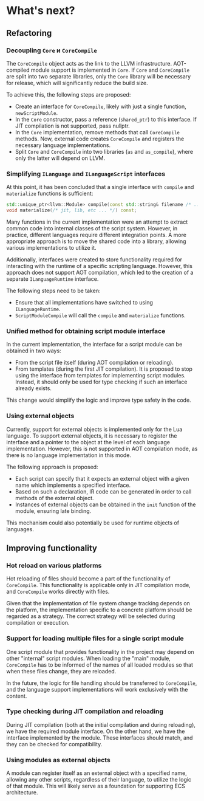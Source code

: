 What's next?
===================

Refactoring
-----------

### Decoupling `Core` и `CoreCompile`

The `CoreCompile` object acts as the link to the LLVM infrastructure. AOT-compiled module support is implemented in `Core`. If `Core` and `CoreCompile` are split into two separate libraries, only the `Core` library will be necessary for release, which will significantly reduce the build size.

To achieve this, the following steps are proposed:

- Create an interface for `CoreCompile`, likely with just a single function, `newScriptModule`.
- In the `Core` constructor, pass a reference (`shared_ptr`) to this interface. If JIT compilation is not supported, pass nullptr.
- In the `Core` implementation, remove methods that call `CoreCompile` methods. Now, external code creates `CoreCompile` and registers the necessary language implementations.
- Split `Core` and `CoreCompile` into two libraries (`as` and `as_compile`), where only the latter will depend on LLVM.

### Simplifying `ILanguage` and `ILanguageScript` interfaces

At this point, it has been concluded that a single interface with `compile` and `materialize` functions is sufficient:
```c++
std::unique_ptr<llvm::Module> compile(const std::string& filename /* ... */) const;
void materialize(/* jit, lib, etc ... */) const;
```

Many functions in the current implementation were an attempt to extract common code into internal classes of the script system. However, in practice, different languages require different integration points. A more appropriate approach is to move the shared code into a library, allowing various implementations to utilize it.

Additionally, interfaces were created to store functionality required for interacting with the runtime of a specific scripting language. However, this approach does not support AOT compilation, which led to the creation of a separate `ILanguageRuntime` interface.

The following steps need to be taken:

- Ensure that all implementations have switched to using `ILanguageRuntime`.
- `ScriptModuleCompile` will call the `compile` and `materialize` functions.

###  Unified method for obtaining script module interface 
In the current implementation, the interface for a script module can be obtained in two ways:

- From the script file itself (during AOT compilation or reloading).
- From templates (during the first JIT compilation).
It is proposed to stop using the interface from templates for implementing script modules. Instead, it should only be used for type checking if such an interface already exists.

This change would simplify the logic and improve type safety in the code.

### Using external objects

Currently, support for external objects is implemented only for the Lua language. To support external objects, it is necessary to register the interface and a pointer to the object at the level of each language implementation. However, this is not supported in AOT compilation mode, as there is no language implementation in this mode.

The following approach is proposed:

- Each script can specify that it expects an external object with a given name which implements a specified interface.
- Based on such a declaration, IR code can be generated in order to call methods of the external object.
- Instances of external objects can be obtained in the `init` function of the module, ensuring late binding.

This mechanism could also potentially be used for runtime objects of languages.

Improving functionality
--------------------

### Hot reload on various platforms

Hot reloading of files should become a part of the functionality of `CoreCompile`. This functionality is applicable only in JIT compilation mode, and `CoreCompile` works directly with files.

Given that the implementation of file system change tracking depends on the platform, the implementation specific to a concrete platform should be regarded as a strategy. The correct strategy will be selected during compilation or execution.

### Support for loading multiple files for a single script module

One script module that provides functionality in the project may depend on other "internal" script modules. When loading the "main" module, `CoreCompile` has to be informed of the names of all loaded modules so that when these files change, they are reloaded.

In the future, the logic for file handling should be transferred to `CoreCompile`, and the language support implementations will work exclusively with the content.

### Type checking during JIT compilation and reloading

During JIT compilation (both at the initial compilation and during reloading), we have the required module interface. On the other hand, we have the interface implemented by the module. These interfaces should match, and they can be checked for compatibility.

### Using modules as external objects

A module can register itself as an external object with a specified name, allowing any other scripts, regardless of their language, to utilize the logic of that module. This will likely serve as a foundation for supporting ECS architecture.